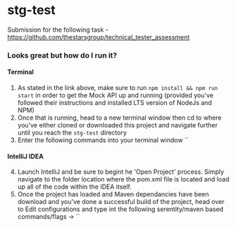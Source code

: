 # stg-test
Submission for the following task - https://github.com/thestarsgroup/technical_tester_assessment

### Looks great but how do I run it?
#### Terminal
1. As stated in the link above, make sure to run `npm install && npm run start` in order to get the Mock API up and running (provided you've followed their instructions and installed LTS version of NodeJs and NPM)
2. Once that is running, head to a new terminal window then cd to where you've either cloned or downloaded this project and navigate further until you reach the `stg-test` directory
3. Enter the following commands into your terminal window ``

#### IntelliJ IDEA
4. Launch IntelliJ and be sure to begint he 'Open Project' process. Simply navigate to the folder location where the pom.xml file is located and load up all of the code within the IDEA itself.
5. Once the project has loaded and Maven dependancies have been download and you've done a successful build of the project, head over to Edit configurations and type int the following serentity/maven based commands/flags -> ``
